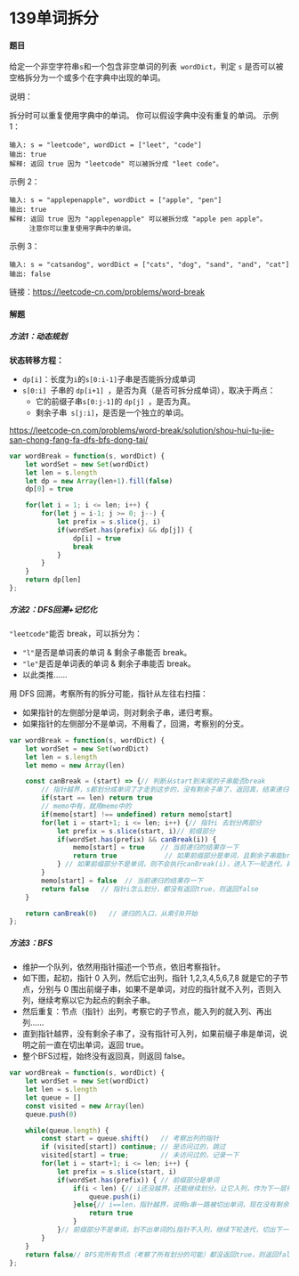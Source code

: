 # 139单词拆分

#### 题目

给定一个非空字符串` s `和一个包含非空单词的列表` wordDict`，判定 `s` 是否可以被空格拆分为一个或多个在字典中出现的单词。

说明：

拆分时可以重复使用字典中的单词。
你可以假设字典中没有重复的单词。
示例 1：

```
输入: s = "leetcode", wordDict = ["leet", "code"]
输出: true
解释: 返回 true 因为 "leetcode" 可以被拆分成 "leet code"。
```


示例 2：

```
输入: s = "applepenapple", wordDict = ["apple", "pen"]
输出: true
解释: 返回 true 因为 "applepenapple" 可以被拆分成 "apple pen apple"。
     注意你可以重复使用字典中的单词。
```


示例 3：

```
输入: s = "catsandog", wordDict = ["cats", "dog", "sand", "and", "cat"]
输出: false
```

链接：https://leetcode-cn.com/problems/word-break



#### 解题

##### 方法1：动态规划

**状态转移方程：**

+ `dp[i]`：长度为`i`的`s[0:i-1]`子串是否能拆分成单词
+ `s[0:i] `子串的 `dp[i+1] `，是否为真（是否可拆分成单词），取决于两点：
  + 它的前缀子串` s[0:j-1] `的 `dp[j] `，是否为真。
  + 剩余子串` s[j:i]`，是否是一个独立的单词。

https://leetcode-cn.com/problems/word-break/solution/shou-hui-tu-jie-san-chong-fang-fa-dfs-bfs-dong-tai/

```js
var wordBreak = function(s, wordDict) {
    let wordSet = new Set(wordDict)
    let len = s.length
    let dp = new Array(len+1).fill(false)
    dp[0] = true

    for(let i = 1; i <= len; i++) {
        for(let j = i-1; j >= 0; j--) {
            let prefix = s.slice(j, i)
            if(wordSet.has(prefix) && dp[j]) {
                dp[i] = true
                break
            }
        }
    }
    return dp[len]
};
```

##### 方法2：DFS回溯+记忆化

`"leetcode"`能否 break，可以拆分为：

+ `"l"`是否是单词表的单词 & 剩余子串能否 break。
+ `"le"`是否是单词表的单词 & 剩余子串能否 break。
+ 以此类推……

用 DFS 回溯，考察所有的拆分可能，指针从左往右扫描：

- 如果指针的左侧部分是单词，则对剩余子串，递归考察。
- 如果指针的左侧部分不是单词，不用看了，回溯，考察别的分支。

```js
var wordBreak = function(s, wordDict) {
    let wordSet = new Set(wordDict)
    let len = s.length
    let memo = new Array(len)

    const canBreak = (start) => {// 判断从start到末尾的子串能否break
        // 指针越界，s都划分成单词了才走到这步的，没有剩余子串了，返回真，结束递归
        if(start == len) return true
        // memo中有，就用memo中的
        if(memo[start] !== undefined) return memo[start]
        for(let i = start+1; i <= len; i++) {// 指针i 去划分两部分
            let prefix = s.slice(start, i)// 前缀部分
            if(wordSet.has(prefix) && canBreak(i)) {
                memo[start] = true    // 当前递归的结果存一下
                return true            // 如果前缀部分是单词，且剩余子串能break，返回真
            } // 如果前缀部分不是单词，则不会执行canBreak(i)，进入下一轮迭代，再切出一个前缀串
        }
        memo[start] = false  // 当前递归的结果存一下
        return false   // 指针i怎么划分，都没有返回true，则返回false
    }

    return canBreak(0)   // 递归的入口，从索引0开始
};
```

##### 方法3：BFS

+ 维护一个队列，依然用指针描述一个节点，依旧考察指针。
+ 如下图，起初，指针 0 入列，然后它出列，指针 1,2,3,4,5,6,7,8 就是它的子节点，分别与 0 围出前缀子串，如果不是单词，对应的指针就不入列，否则入列，继续考察以它为起点的剩余子串。
+ 然后重复：节点（指针）出列，考察它的子节点，能入列的就入列、再出列……
+ 直到指针越界，没有剩余子串了，没有指针可入列，如果前缀子串是单词，说明之前一直在切出单词，返回 true。
+ 整个BFS过程，始终没有返回真，则返回 false。

```js
var wordBreak = function(s, wordDict) {
    let wordSet = new Set(wordDict)
    let len = s.length
    let queue = []
    const visited = new Array(len)
    queue.push(0)

    while(queue.length) {
        const start = queue.shift()   // 考察出列的指针
        if (visited[start]) continue; // 是访问过的，跳过
        visited[start] = true;        // 未访问过的，记录一下
        for(let i = start+1; i <= len; i++) {
            let prefix = s.slice(start, i)
            if(wordSet.has(prefix)) { // 前缀部分是单词
                if(i < len) {// i还没越界，还能继续划分，让它入列，作为下一层待考察的节点
                    queue.push(i)
                }else{// i==len，指针越界，说明s串一路被切出单词，现在没有剩余子串，不用划分，返回true
                    return true
                }
            }// 前缀部分不是单词，划不出单词的i指针不入列，继续下轮迭代，切出下一个前缀部分
        }
    }
    return false// BFS完所有节点（考察了所有划分的可能）都没返回true，则返回false
};
```

